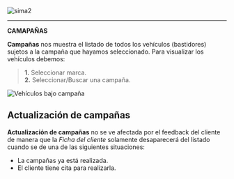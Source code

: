 ![sima2](images/es-ES_simacanaryversionbn.png)  
  
---    
  
**CAMAPAÑAS**
  

**Campañas** nos muestra el listado de todos los vehículos (bastidores) sujetos a la campaña que hayamos seleccionado.  Para visualizar los vehículos debemos:  
  
 >**1.** Seleccionar marca.  
 >**2.** Seleccionar/Buscar una campaña.


![Vehículos bajo campaña](Images/es-ES_opportunity_vehiclesundercampaingslist2.png)    
 
  
  
## Actualización de campañas  

**Actualización de campañas** no se ve afectada por el feedback del cliente de manera que la _Ficha del cliente_ solamente desaparecerá del listado cuando se de una de las siguientes situaciones:  

 - La campañas ya está realizada.    
 - El cliente tiene cita para realizarla.  
  



